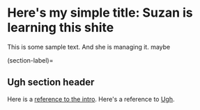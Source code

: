 # Here's my simple title: Suzan is learning this shite

This is some sample text. And she is managing it. maybe

(section-label)=
## Ugh section header

Here is a [reference to the intro](intro.md). 
Here's a reference to [Ugh](section-label).

